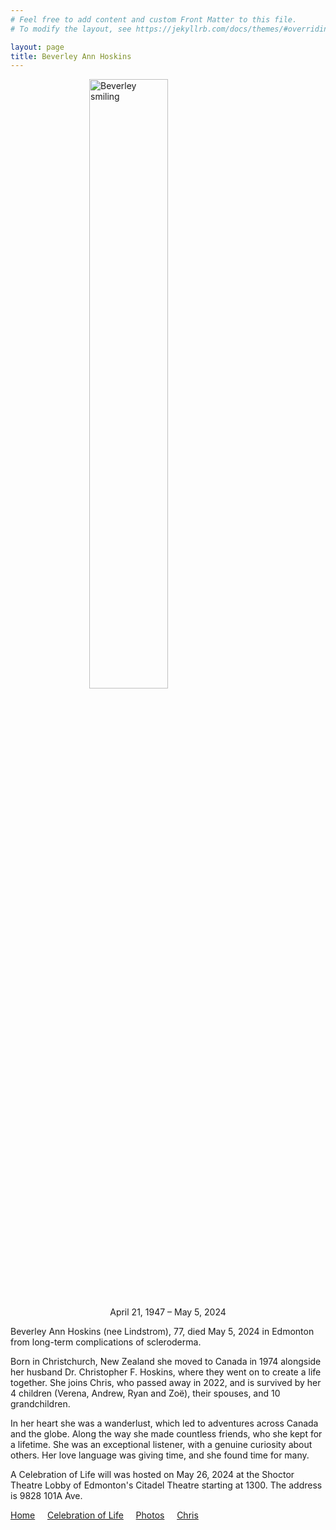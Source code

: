 ```yaml
---
# Feel free to add content and custom Front Matter to this file.
# To modify the layout, see https://jekyllrb.com/docs/themes/#overriding-theme-defaults

layout: page
title: Beverley Ann Hoskins
---
```


<img 
    style="display: block; 
           margin-left: auto;
           margin-right: auto;
           width: 50%;"
    src="\beverleyhoskins\assets\beverley_smiling.jpg" 
    alt="Beverley smiling">

<p align="center" width="100%">    
    April 21, 1947 – May 5, 2024
</p>

<p>Beverley Ann Hoskins (nee Lindstrom), 77, died May 5, 2024 in Edmonton from long-term complications of scleroderma.</p>

<p>Born in Christchurch, New Zealand she moved to Canada in 1974 alongside her husband Dr. Christopher F. Hoskins, where they went on to create a life together. She joins Chris, who passed away in 2022, and is survived by her 4 children (Verena, Andrew, Ryan and Zoë), their spouses, and 10 grandchildren.</p>

<p>In her heart she was a wanderlust, which led to adventures across Canada and the globe. Along the way she made countless friends, who she kept for a lifetime. She was an exceptional listener, with a genuine curiosity about others. Her love language was giving time, and she found time for many.</p>

<p>A Celebration of Life will was hosted on May 26, 2024 at the Shoctor Theatre Lobby of Edmonton's Citadel Theatre starting at 1300. The address is 9828 101A Ave.</p>


[Home](./index) &nbsp;&nbsp;&nbsp;&nbsp;[Celebration of Life](./celebration)  &nbsp;&nbsp;&nbsp;&nbsp;[Photos](./photos)  &nbsp;&nbsp;&nbsp;&nbsp;[Chris](./tributeschris)